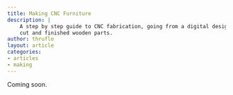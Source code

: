 ```yaml
---
title: Making CNC Furniture
description: |
    A step by step guide to CNC fabrication, going from a digital design to
    cut and finished wooden parts.
author: thruflo
layout: article
categories:
- articles
- making
---
```


Coming soon.